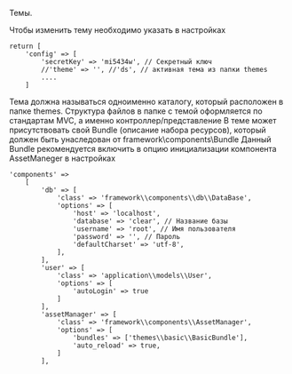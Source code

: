 Темы.

Чтобы изменить тему необходимо указать в настройках 

	return [
		'config' => [
        	'secretKey' => 'mi5434w', // Секретный ключ
        	//'theme' => '', //'ds', // активная тема из папки themes
        	....
		]
		
Тема должна называться одноименно каталогу, который расположен в папке themes.
Структура файлов в папке с темой оформляется по стандартам MVC, а именно контроллер/представление
В теме может присутствовать свой Bundle (описание набора ресурсов), который должен быть унаследован от framework\components\Bundle
Данный Bundle рекомендуется включить в опцию инициализации компонента AssetManeger в настройках

	'components' =>
        [
            'db' => [
                'class' => 'framework\\components\\db\\DataBase',
                'options' => [
                    'host' => 'localhost',
                    'database' => 'clear', // Название базы
                    'username' => 'root', // Имя пользователя
                    'password' => '', // Пароль
                    'defaultCharset' => 'utf-8',
                ],
            ],
            'user' => [
                'class' => 'application\\models\\User',
                'options' => [
                    'autoLogin' => true
                ]
            ],
            'assetManager' => [
                'class' => 'framework\\components\\AssetManager',
                'options' => [
                    'bundles' => ['themes\\basic\\BasicBundle'],
                    'auto_reload' => true,
                ]
            ],

